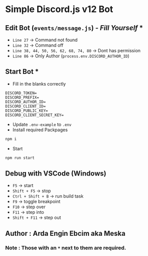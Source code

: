 # Simple Discord.js v12 Bot 

## Edit Bot (`events/message.js`) - *Fill Yourself* *
- `Line 27` -> Command not found
- `Line 32` -> Command off
- `Line 38, 44, 50, 56, 62, 68, 74, 80` -> Dont has permission
- `Line 86` -> Only Author (`process.env.DISCORD_AUTHOR_ID`)

## Start Bot *
- Fill in the blanks correctly
```dotenv
DISCORD_TOKEN=
DISCORD_PREFIX=
DISCORD_AUTHOR_ID=
DISCORD_CLIENT_ID=
DISCORD_PUBLIC_KEY=
DISCORD_CLIENT_SECRET_KEY=
```
- Update `.env-example` to `.env`
- Install required Packpages
```bat
npm i
```
- Start
```bat
npm run start
```

## Debug with VSCode (Windows)
* `F5` -> start
* `Shift + F5` -> stop
* `Ctrl + Shift + B` -> run build task
* `F9` -> toggle breakpoint
* `F10` -> step over
* `F11` -> step into
* `Shift + F11` -> step out

## Author : Arda Engin Ebcim aka Meska

### Note : Those with an `*` next to them are required.
